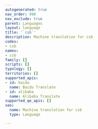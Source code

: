 ```yaml
---
autogenerated: true
nav_order: 998
nav_exclude: true
parent: Languages
layout: language
title: '`csb`'
description: Machine translation for csb
codes:
- csb
names:
- csb
family: []
scripts: []
typology: []
territories: []
supported_apis:
- id: baidu
  name: Baidu Translate
- id: alibaba
  name: Alibaba Translate
supported_qe_apis: []
seo:
  name: Machine translation for csb
  type: Language

---
```


